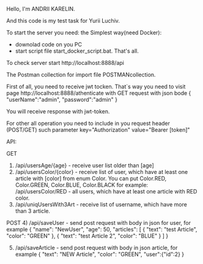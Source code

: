 Hello, I'm ANDRII KARELIN.

And this code is my test task for Yurii Luchiv.

To start the server you need:
the Simplest way(need Docker):
- downolad code on you PC
- start script file start_docker_script.bat.
That's all.

To check server start http://localhost:8888/api

The Postman collection for import file POSTMANcollection.

First of all, you need to receive jwt tocken. That`s way you need to visit page
http://localhost:8888/athenticate with GET request with json bode 
{
    "userName":"admin",
    "password":"admin"
}

You will receive response with jwt-token.

For other all operation you need to include in you request header (POST/GET) such parameter 
key="Authorization"
value="Bearer [token]"

API:

GET
1) /api/usersAge/{age} - receive user list older than [age]
2) /api/usersColor/{color} - receive list of user, which have at least one article with [color] from enum Color. You can put Color.RED, Color.GREEN, Color.BLUE, Color.BLACK
			for example: /api/usersColor/RED - all users, which have at least one article with RED color.
3) /api/uniqUsersWith3Art - receive list of username, which have more than 3 article.

POST
4) /api/saveUser - send post request with body in json for user, for example 
		{
        "name": "NewUser",
        "age": 50,
        "articles": [
            {
                "text": "test Article",
                "color": "GREEN"
            },
            {
                "text": "test Article 2",
                "color": "BLUE"
            }
            ]
	 	}
 
 5) /api/saveArticle - send post request with body in json article, for example 
 		 {
            "text": "NEW Article",
            "color": "GREEN",
            "user":{"id":2}
			}
